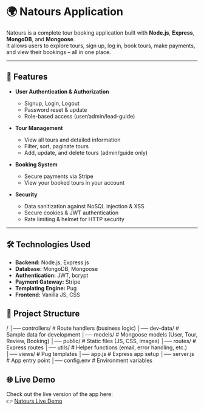 # 🌍 Natours Application

Natours is a complete tour booking application built with **Node.js**, **Express**, **MongoDB**, and **Mongoose**.  
It allows users to explore tours, sign up, log in, book tours, make payments, and view their bookings – all in one place.

---

## 🚀 Features

- **User Authentication & Authorization**
  - Signup, Login, Logout
  - Password reset & update
  - Role-based access (user/admin/lead-guide)

- **Tour Management**
  - View all tours and detailed information
  - Filter, sort, paginate tours
  - Add, update, and delete tours (admin/guide only)

- **Booking System**
  - Secure payments via Stripe
  - View your booked tours in your account

- **Security**
  - Data sanitization against NoSQL injection & XSS
  - Secure cookies & JWT authentication
  - Rate limiting & helmet for HTTP security

---

## 🛠️ Technologies Used

- **Backend:** Node.js, Express.js
- **Database:** MongoDB, Mongoose
- **Authentication:** JWT, bcrypt
- **Payment Gateway:** Stripe
- **Templating Engine:** Pug
- **Frontend:** Vanilla JS, CSS

## 📂 Project Structure
/
│── controllers/       # Route handlers (business logic)
│── dev-data/          # Sample data for development
│── models/            # Mongoose models (User, Tour, Review, Booking)
│── public/            # Static files (JS, CSS, images)
│── routes/            # Express routes
│── utils/             # Helper functions (email, error handling, etc.)
│── views/             # Pug templates
│── app.js             # Express app setup
│── server.js          # App entry point
│── config.env         # Environment variables


## 🌐 Live Demo

Check out the live version of the app here:  
👉 [Natours Live Demo](https://natours--app.up.railway.app/)
